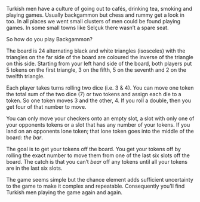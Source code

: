 Turkish men have a culture of going out to cafés, drinking tea, smoking and playing games. Usually backgammon but chess and rummy get a look in too. In all places we went small clusters of men could be found playing games. In some small towns like Selçuk there wasn’t a spare seat.

So how do you play Backgammon?

The board is 24 alternating black and white triangles (isosceles) with the triangles on the far side of the board are coloured the inverse of the triangle on this side. Starting from your left hand side of the board, both players put 5 tokens on the first triangle, 3 on the fifth, 5 on the seventh and 2 on the twelfth triangle.

Each player takes turns rolling two dice (i.e. 3 & 4). You can move one token the total sum of the two dice (7) or two tokens and assign each die to a token. So one token moves 3 and the other, 4. If you roll a double, then you get four of that number to move.

You can only move your checkers onto an empty slot, a slot with only one of your opponents tokens or a slot that has any number of your tokens. If you land on an opponents lone token; that lone token goes into the middle of the board: *the bar*.

The goal is to get your tokens off the board. You get your tokens off by rolling the exact number to move them from one of the last six slots off the board. The catch is that you can’t *bear* off any tokens until all your tokens are in the last six slots.

The game seems simple but the chance element adds sufficient uncertainty to the game to make it complex and repeatable. Consequently you’ll find Turkish men playing the game again and again.
